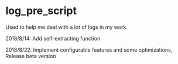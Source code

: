 # log_pre_script
Used to help me deal with a lot of logs in my work.

2018/8/14: Add self-extracting function

2018/8/22: Implement configurable features and some optimizations, Release beta version
